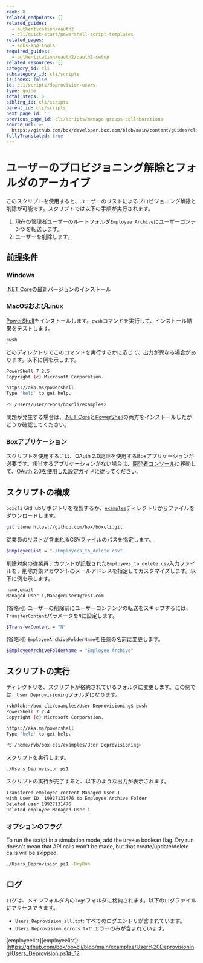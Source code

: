 ```yaml
---
rank: 8
related_endpoints: []
related_guides:
  - authentication/oauth2
  - cli/quick-start/powershell-script-templates
related_pages:
  - sdks-and-tools
required_guides:
  - authentication/oauth2/oauth2-setup
related_resources: []
category_id: cli
subcategory_id: cli/scripts
is_index: false
id: cli/scripts/deprovision-users
type: guide
total_steps: 5
sibling_id: cli/scripts
parent_id: cli/scripts
next_page_id: ''
previous_page_id: cli/scripts/manage-groups-collaborations
source_url: >-
  https://github.com/box/developer.box.com/blob/main/content/guides/cli/scripts/deprovision-users.md
fullyTranslated: true
---
```

# ユーザーのプロビジョニング解除とフォルダのアーカイブ

このスクリプトを使用すると、ユーザーのリストによるプロビジョニング解除と削除が可能です。スクリプトでは以下の手順が実行されます。

1. 現在の管理者ユーザーのルートフォルダ`Employee Archive`にユーザーコンテンツを転送します。
2. ユーザーを削除します。

## 前提条件

### Windows

[.NET Core](https://dotnet.microsoft.com/download)の最新バージョンのインストール

### MacOSおよびLinux

[PowerShell][pwsh]をインストールします。`pwsh`コマンドを実行して、インストール結果をテストします。

```bash
pwsh 
```

どのディレクトリでこのコマンドを実行するかに応じて、出力が異なる場合があります。以下に例を示します。

```bash
PowerShell 7.2.5
Copyright (c) Microsoft Corporation.

https://aka.ms/powershell
Type 'help' to get help.
  
PS /Users/user/repos/boxcli/examples> 
```

<message>

問題が発生する場合は、[.NET Core](https://dotnet.microsoft.com/download)と[PowerShell][pwsh]の両方をインストールしたかどうか確認してください。

</message>

### Boxアプリケーション

スクリプトを使用するには、OAuth 2.0認証を使用するBoxアプリケーションが必要です。該当するアプリケーションがない場合は、[開発者コンソール][console]に移動して、[OAuth 2.0を使用した設定][auth]ガイドに従ってください。

## スクリプトの構成

`boxcli` GitHubリポジトリを複製するか、[`examples`][examples]ディレクトリからファイルをダウンロードします。

```bash
git clone https://github.com/box/boxcli.git
```

従業員のリストが含まれるCSVファイルのパスを指定します。

```bash
$EmployeeList = "./Employees_to_delete.csv"
```

削除対象の従業員アカウントが記載された`Employees_to_delete.csv`入力ファイルを、削除対象アカウントのメールアドレスを指定してカスタマイズします。以下に例を示します。

```bash
name,email
Managed User 1,ManagedUser1@test.com
```

(省略可) ユーザーの削除前にユーザーコンテンツの転送をスキップするには、`TransferContent`パラメータを`N`に設定します。

```bash
$TransferContent = "N"
```

(省略可) `EmployeeArchiveFolderName`を任意の名前に変更します。

```bash
$EmployeeArchiveFolderName = "Employee Archive"
```

## スクリプトの実行

ディレクトリを、スクリプトが格納されているフォルダに変更します。この例では、`User Deprovisioning`フォルダになります。

```bash
rvb@lab:~/box-cli/examples/User Deprovisioning$ pwsh
PowerShell 7.2.4
Copyright (c) Microsoft Corporation.

https://aka.ms/powershell
Type 'help' to get help.
  
PS /home/rvb/box-cli/examples/User Deprovisioning>
```

スクリプトを実行します。

```bash
./Users_Deprovision.ps1
```

スクリプトの実行が完了すると、以下のような出力が表示されます。

```bash
Transfered employee content Managed User 1
with User ID: 19927131476 to Employee Archive Folder
Deleted user 19927131476
Deleted employee Managed User 1
```

### オプションのフラグ

To run the script in a simulation mode, add the `DryRun` boolean flag. Dry run doesn't mean that API calls won't be made, but that create/update/delete calls will be skipped.

```bash
./Users_Deprovision.ps1 -DryRun
```

## ログ

ログは、メインフォルダ内の`logs`フォルダに格納されます。以下のログファイルにアクセスできます。

* `Users_Deprovision_all.txt`: すべてのログエントリが含まれています。
* `Users_Deprovision_errors.txt`: エラーのみが含まれています。

[scripts]: https://github.com/box/boxcli/tree/main/examples

[pwsh]: https://docs.microsoft.com/en-us/powershell/scripting/install/installing-powershell?view=powershell-7.2

[quickstart]: g://cli/quick-start/create-oauth-app/

[console]: https://app.box.com/developers/console

[auth]: g://authentication/oauth2/oauth2-setup

[examples]: https://github.com/box/boxcli/tree/main/examples/User%20Deprovisioning

[employeelist][employeelist]:\[<https://github.com/box/boxcli/blob/main/examples/User%20Deprovisioning/Users_Deprovision.ps1#L12>
